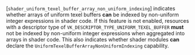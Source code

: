 [`shader_uniform_texel_buffer_array_non_uniform_indexing`] indicates whether
arrays of uniform texel buffers  **can**  be indexed by non-uniform integer
expressions in shader code.
If this feature is not enabled, resources with a descriptor type of
`VK_DESCRIPTOR_TYPE_UNIFORM_TEXEL_BUFFER` **must**  not be indexed by
non-uniform integer expressions when aggregated into arrays in shader
code.
This also indicates whether shader modules  **can**  declare the
`UniformTexelBufferArrayNonUniformIndexing` capability.